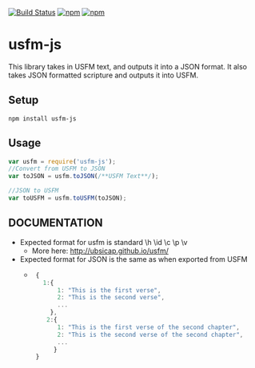 [![Build Status](https://api.travis-ci.org/translationCoreApps/usfm-js.svg?branch=master)](https://travis-ci.org/translationCoreApps/usfm-js) 
[![npm](https://img.shields.io/npm/dt/usfm-js.svg)](https://www.npmjs.com/package/usfm-js)
[![npm](https://img.shields.io/npm/v/usfm-js.svg)](https://www.npmjs.com/package/usfm-js)

# usfm-js
This library takes in USFM text, and outputs it into a JSON format.
It also takes JSON formatted scripture and outputs it into USFM.
## Setup
`npm install usfm-js`

## Usage
```js
var usfm = require('usfm-js');
//Convert from USFM to JSON
var toJSON = usfm.toJSON(/**USFM Text**/);

//JSON to USFM
var toUSFM = usfm.toUSFM(toJSON);
```

## DOCUMENTATION
 - Expected format for usfm is standard \h \id \c \p \v
   - More here: http://ubsicap.github.io/usfm/
 - Expected format for JSON is the same as when exported from USFM
   - ```js
      {
        1:{
            1: "This is the first verse",
            2: "This is the second verse",
            ...
          },
         2:{
            1: "This is the first verse of the second chapter",
            2: "This is the second verse of the second chapter",
            ...
           }
      }
      ```
